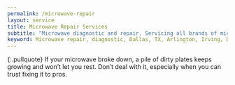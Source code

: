 ```yaml
---
permalink: /microwave-repair
layout: service
title: Microwave Repair Services
subtitle: "Microwave diagnostic and repair. Servicing all brands of microwaves. We work in San Francisco."
keyword: Microwave repair, diagnostic, Dallas, TX, Arlington, Irving, Denton, Lewisville, Plano, Carrollton, Frisco, Keller, Grapevine, Bedford, Euless, Southlake, Lake Dallas, Roanoke, Argyle, Hebron, Richardson, Corinth, Lantana, Copper Canyon, Highland Village, Double Oak, Watauga, Melody Hills, Richland Hills, North Richland Hills, Haltom City, Blue Mound
---
```


{:.pullquote}
If your microwave broke down, a pile of dirty plates keeps growing and won’t let you rest. Don’t deal with it, especially when you can trust fixing it to pros.

